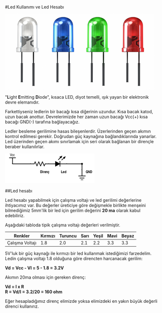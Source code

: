 #Led Kullanımı ve Led Hesabı

<img src=led.png>

"**L**ight **E**mitting **D**iode", kısaca LED, diyot temelli, ışık yayan bir elektronik devre elemanıdır.

Farkettiyseniz ledlerin bir bacağı kısa diğerinin uzundur. Kısa bacak katod, uzun bacak anottur. Devrelerimizde her zaman uzun bacağı Vcc(+) kısa bacağı GND(-) tarafına bağlayacağız. 

Ledler besleme gerilimine hasas bileşenlerdir. Üzerlerinden geçen akımın kontrol edilmesi gerekir. Doğrudan güç kaynağına bağlandıklarında yanarlar. Led üzerinden geçen akımı sınırlamak için seri olarak bağlanan bir dirençle beraber kullanılırlar.

<img src="led-kullanimi.png">

##Led hesabı

Led hesabı yapabilmek için çalışma voltajı ve led gerilimi değerlerine ihtiyacımız var. Bu değerler üreticiye göre değişmekle birlikte menşeini bilmediğimiz 5mm'lik bir led için gerilim değerini **20 ma** olarak kabul edebiliriz.

Aşağıdaki tabloda tipik çalışma voltajı değerleri verilmiştir.


Renkler| Kırmızı|Turuncu|Sarı|Yeşil|Mavi|Beyaz
---|---|---|---|---|---|---
Çalışma Voltajı|1.8|2.0|2.1|2.2|3.3|3.3


5V'luk bir güç kaynağı ile kırmızı bir led kullanmak istediğimizi farzedelim. Ledin çalışma voltajı 1.8 olduğuna göre direncten harcanacak gerilim: 

**Vd = Vcc - Vl = 5 - 1.8 = 3.2V**

Akımın 20ma olması için gereken direnç:

**Vd = I x R**  
**R = Vd/I = 3.2/20 = 160 ohm**

Eğer hesapladığımız direnç elimizde yoksa elimizdeki en yakın büyük değerli direnci kullanırız.  



